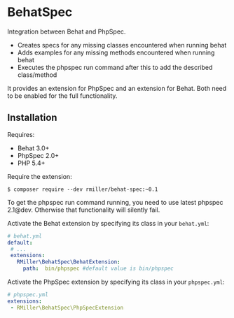 BehatSpec
=========

Integration between Behat and PhpSpec.

* Creates specs for any missing classes encountered when running behat
* Adds examples for any missing methods encountered when running behat
* Executes the phpspec run command after this to add the described class/method

It provides an extension for PhpSpec and an extension for Behat. Both need
to be enabled for the full functionality.

Installation
------------

Requires:

* Behat 3.0+
* PhpSpec 2.0+
* PHP 5.4+

Require the extension:

```
$ composer require --dev rmiller/behat-spec:~0.1
```

To get the phpspec run command running, you need to use latest phpspec 2.1@dev.
Otherwise that functionality will silently fail.

Activate the Behat extension by specifying its class in your `behat.yml`:

```yaml
# behat.yml
default:
 # ...
 extensions:
   RMiller\BehatSpec\BehatExtension:
     path:  bin/phpspec #default value is bin/phpspec
```     

Activate the PhpSpec extension by specifying its class in your `phpspec.yml`:

```yaml
# phpspec.yml
extensions:
 - RMiller\BehatSpec\PhpSpecExtension
```

